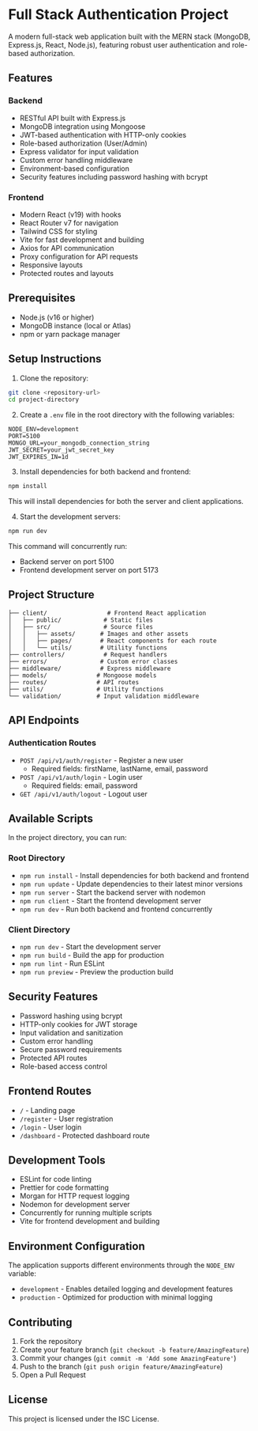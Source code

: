 # Full Stack Authentication Project

A modern full-stack web application built with the MERN stack (MongoDB, Express.js, React, Node.js), featuring robust user authentication and role-based authorization.

## Features

### Backend

- RESTful API built with Express.js
- MongoDB integration using Mongoose
- JWT-based authentication with HTTP-only cookies
- Role-based authorization (User/Admin)
- Express validator for input validation
- Custom error handling middleware
- Environment-based configuration
- Security features including password hashing with bcrypt

### Frontend

- Modern React (v19) with hooks
- React Router v7 for navigation
- Tailwind CSS for styling
- Vite for fast development and building
- Axios for API communication
- Proxy configuration for API requests
- Responsive layouts
- Protected routes and layouts

## Prerequisites

- Node.js (v16 or higher)
- MongoDB instance (local or Atlas)
- npm or yarn package manager

## Setup Instructions

1. Clone the repository:

```bash
git clone <repository-url>
cd project-directory
```

2. Create a `.env` file in the root directory with the following variables:

```env
NODE_ENV=development
PORT=5100
MONGO_URL=your_mongodb_connection_string
JWT_SECRET=your_jwt_secret_key
JWT_EXPIRES_IN=1d
```

3. Install dependencies for both backend and frontend:

```bash
npm install
```

This will install dependencies for both the server and client applications.

4. Start the development servers:

```bash
npm run dev
```

This command will concurrently run:

- Backend server on port 5100
- Frontend development server on port 5173

## Project Structure

```
├── client/                 # Frontend React application
│   ├── public/            # Static files
│   ├── src/               # Source files
│   │   ├── assets/       # Images and other assets
│   │   ├── pages/        # React components for each route
│   │   └── utils/        # Utility functions
├── controllers/           # Request handlers
├── errors/               # Custom error classes
├── middleware/           # Express middleware
├── models/              # Mongoose models
├── routes/              # API routes
├── utils/               # Utility functions
└── validation/          # Input validation middleware
```

## API Endpoints

### Authentication Routes

- `POST /api/v1/auth/register` - Register a new user
  - Required fields: firstName, lastName, email, password
- `POST /api/v1/auth/login` - Login user
  - Required fields: email, password
- `GET /api/v1/auth/logout` - Logout user

## Available Scripts

In the project directory, you can run:

### Root Directory

- `npm run install` - Install dependencies for both backend and frontend
- `npm run update` - Update dependencies to their latest minor versions
- `npm run server` - Start the backend server with nodemon
- `npm run client` - Start the frontend development server
- `npm run dev` - Run both backend and frontend concurrently

### Client Directory

- `npm run dev` - Start the development server
- `npm run build` - Build the app for production
- `npm run lint` - Run ESLint
- `npm run preview` - Preview the production build

## Security Features

- Password hashing using bcrypt
- HTTP-only cookies for JWT storage
- Input validation and sanitization
- Custom error handling
- Secure password requirements
- Protected API routes
- Role-based access control

## Frontend Routes

- `/` - Landing page
- `/register` - User registration
- `/login` - User login
- `/dashboard` - Protected dashboard route

## Development Tools

- ESLint for code linting
- Prettier for code formatting
- Morgan for HTTP request logging
- Nodemon for development server
- Concurrently for running multiple scripts
- Vite for frontend development and building

## Environment Configuration

The application supports different environments through the `NODE_ENV` variable:

- `development` - Enables detailed logging and development features
- `production` - Optimized for production with minimal logging

## Contributing

1. Fork the repository
2. Create your feature branch (`git checkout -b feature/AmazingFeature`)
3. Commit your changes (`git commit -m 'Add some AmazingFeature'`)
4. Push to the branch (`git push origin feature/AmazingFeature`)
5. Open a Pull Request

## License

This project is licensed under the ISC License.
